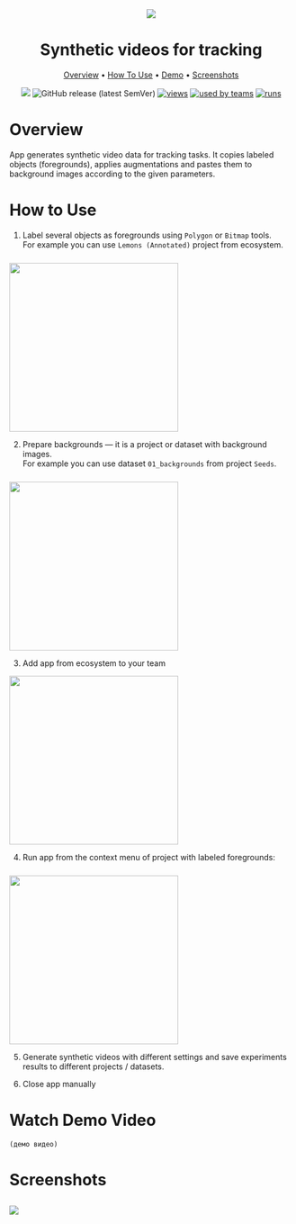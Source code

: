 <div align="center" markdown>


<img src="https://imgur.com/1wvvNyY.png"/>  

# Synthetic videos for tracking

<p align="center">
  <a href="#Overview">Overview</a> •
  <a href="#How-To-Use">How To Use</a> •
  <a href="#Watch-Demo-Video">Demo</a> •
    <a href="#Screenshots">Screenshots</a>
</p>

[![](https://img.shields.io/badge/slack-chat-green.svg?logo=slack)](https://supervise.ly/slack)
![GitHub release (latest SemVer)](https://img.shields.io/github/v/release/supervisely-ecosystem/synthetic-videos-for-tracking)
[![views](https://app.supervise.ly/public/api/v3/ecosystem.counters?repo=supervisely-ecosystem/synthetic-videos-for-tracking&counter=views&label=views)](https://supervise.ly)
[![used by teams](https://app.supervise.ly/public/api/v3/ecosystem.counters?repo=supervisely-ecosystem/synthetic-videos-for-tracking&counter=downloads&label=used%20by%20teams)](https://supervise.ly)
[![runs](https://app.supervise.ly/public/api/v3/ecosystem.counters?repo=supervisely-ecosystem/synthetic-videos-for-tracking&counter=runs&label=runs&123)](https://supervise.ly)

</div>

# Overview

App generates synthetic video data for tracking tasks. It copies labeled objects (foregrounds), applies augmentations and pastes them to background images according to the given parameters.

# How to Use

1. Label several objects as foregrounds using `Polygon` or `Bitmap` tools.  
For example you can use `Lemons (Annotated)` project from ecosystem.  
<img src="https://imgur.com/3oshQw7.png" width="300" style='padding-top: 10px'>  


2. Prepare backgrounds — it is a project or dataset with background images.  
For example you can use dataset `01_backgrounds` from project `Seeds`.
<img src="https://imgur.com/BolnnHS.png" width="300" style='padding-top: 10px'>


3. Add app from ecosystem to your team   

 <img src="https://imgur.com/Neggszi.png" width="300">  


4. Run app from the context menu of project with labeled foregrounds:
<img src="https://imgur.com/68J2Z6t.png" width="300" style='padding-top: 10px'>  


5. Generate synthetic videos with different settings and save experiments results to different projects / datasets.

6. Close app manually


# Watch Demo Video
`(демо видео)`

# Screenshots
<img src="https://imgur.com/8TSY3kU.png" width="auto" style='padding-top: 10px'>
